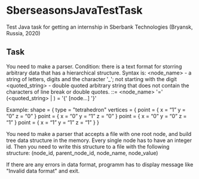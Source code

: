 # SberseasonsJavaTestTask

Test Java task for getting an internship in Sberbank Technologies (Bryansk, Russia, 2020)

Task
-------------------------
You need to make a parser.
Condition: there is a text format for storring arbitrary data that has a hierarchical structure.
Syntax is:
<node_name> - a string of letters, digits and the character '_'; not starting with the digit
<quoted_string> - double quoted arbitrary string that does not contain the characters of line break or double quotes.
<node> ::= <node_name> '=' (<quoted_string> | <list>)
<list> = '{' <node> [node...] '}'

Example:
shape = {
type = "tetrahedron"
vertices = {
point = { x = “1” y = “0” z = “0” }
point = { x = “0” y = “1” z = “0” }
point = { x = “0” y = “0” z = “1” }
point = { x = “1” y = “1” z = “1” }
}

You need to make a parser that accepts a file with one root node, and build tree data structure in the memory. Every single node has to have an integer id. Then you need to write this structure to a file with the following structure: (node_id, parent_node_id, node_name, node_value)

If there are any errors in data format, programm has to display message like "Invalid data format" and exit.
